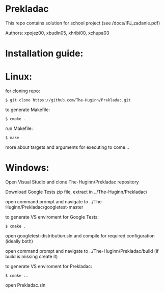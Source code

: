 # Prekladac

This repo contains solution for school project (see /docs/IFJ_zadanie.pdf)

Authors: xpojez00, xbudin05, xhribi00, xchupa03

# Installation guide:
#   Linux:
for cloning repo:

    $ git clone https://github.com/The-Huginn/Prekladac.git
        
to generate Makefile:
        
    $ cmake .

run Makefile:
    
    $ make

more about targets and arguments for executing to come...

#   Windows:
Open Visual Studio and clone The-Huginn/Prekladac repository

Download Google Tests zip file, extract in ../The-Huginn/Prekladac/

open command prompt and navigate to ../The-Huginn/Prekladac/googletest-master

to generate VS enviroment for Google Tests:
    
    $ cmake .

open googletest-distribution.sln and compile for required configuration (ideally both)

open command prompt and navigate to ../The-Huginn/Prekladac/build (if build is missing create it)

to generate VS enviroment for Prekladac:
    
    $ cmake ..

open Prekladac.sln
